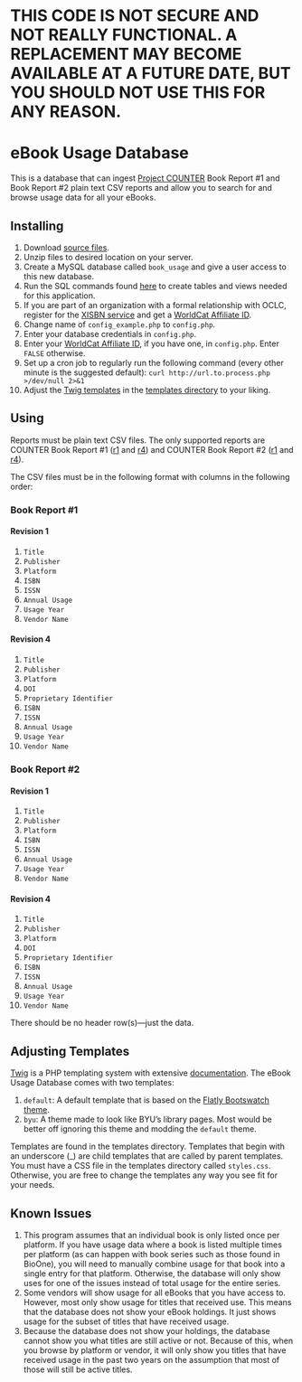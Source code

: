 # THIS CODE IS NOT SECURE AND NOT REALLY FUNCTIONAL. A REPLACEMENT MAY BECOME AVAILABLE AT A FUTURE DATE, BUT YOU SHOULD NOT USE THIS FOR ANY REASON. #
# eBook Usage Database #

This is a database that can ingest [Project COUNTER][] Book Report #1 and Book Report #2 plain text CSV reports and allow you to search for and browse usage data for all your eBooks.

## Installing ##

1. Download [source files][].
2. Unzip files to desired location on your server.
3. Create a MySQL database called `book_usage` and give a user access to this new database.
4. Run the SQL commands found [here](documentation/schema.sql) to create tables and views needed for this application.
5. If you are part of an organization with a formal relationship with OCLC, register for the [XISBN service][] and get a [WorldCat Affiliate ID].
5. Change name of `config_example.php` to `config.php`.
6. Enter your database credentials in `config.php`.
7. Enter your [WorldCat Affiliate ID][], if you have one, in `config.php`. Enter `FALSE` otherwise.
7. Set up a cron job to regularly run the following command (every other minute is the suggested default):
        ```curl http://url.to.process.php >/dev/null 2>&1```
8. Adjust the [Twig templates][] in the [templates directory](templates) to your liking.

## Using ##

Reports must be plain text CSV files. The only supported reports are COUNTER Book Report #1 ([r1] and [r4]) and COUNTER Book Report #2 ([r1] and [r4]).

The CSV files must be in the following format with columns in the following order:

### Book Report #1 ###

#### Revision 1 ####

1. `Title`
2. `Publisher`
3. `Platform`
4. `ISBN`
5. `ISSN`
6. `Annual Usage`
7. `Usage Year`
8. `Vendor Name`

#### Revision 4 ####

1. `Title`
2. `Publisher`
3. `Platform`
4. `DOI`
5. `Proprietary Identifier`
6. `ISBN`
7. `ISSN`
8. `Annual Usage`
9. `Usage Year`
10. `Vendor Name`

### Book Report #2 ###

#### Revision 1 ####

1. `Title`
2. `Publisher`
3. `Platform`
4. `ISBN`
5. `ISSN`
6. `Annual Usage`
7. `Usage Year`
8. `Vendor Name`

#### Revision 4 ####

1. `Title`
2. `Publisher`
3. `Platform`
4. `DOI`
5. `Proprietary Identifier`
6. `ISBN`
7. `ISSN`
8. `Annual Usage`
9. `Usage Year`
10. `Vendor Name`

There should be no header row(s)—just the data.

## Adjusting Templates ##

[Twig](https://github.com/fabpot/Twig) is a PHP templating system with extensive [documentation](http://twig.sensiolabs.org/documentation). The eBook Usage Database comes with two templates:

1. `default`: A default template that is based on the [Flatly Bootswatch theme](http://bootswatch.com/flatly/).
2. `byu`: A theme made to look like BYU’s library pages. Most would be better off ignoring this theme and modding the `default` theme.

Templates are found in the templates directory. Templates that begin with an underscore (_) are child templates that are called by parent templates. You must have a CSS file in the templates directory called `styles.css`. Otherwise, you are free to change the templates any way you see fit for your needs.

## Known Issues ##

1. This program assumes that an individual book is only listed once per platform. If you have usage data where a book is listed multiple times per platform (as can happen with book series such as those found in BioOne), you will need to manually combine usage for that book into a single entry for that platform. Otherwise, the database will only show uses for one of the issues instead of total usage for the entire series.
2. Some vendors will show usage for all eBooks that you have access to. However, most only show usage for titles that received use. This means that the database does not show your eBook holdings. It just shows usage for the subset of titles that have received usage.
3. Because the database does not show your holdings, the database cannot show you what titles are still active or not. Because of this, when you browse by platform or vendor, it will only show you titles that have received usage in the past two years on the assumption that most of those will still be active titles.

[Project COUNTER]: http://www.projectcounter.org/
[source files]: https://github.com/jaredhowland/Ebook-Usage-Database/archive/master.zip
[Twig templates]: http://twig.sensiolabs.org/
[r1]: http://www.projectcounter.org/cop_books_ref.html
[r4]: http://www.projectcounter.org/code_practice.html
[XISBN service]: http://xisbn.worldcat.org/xisbnadmin/doc/api.htm
[WorldCat Affiliate ID]: http://www.worldcat.org/wcpa/do/AffiliateUserServices?method=initSelfRegister
